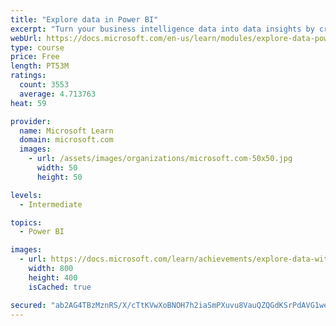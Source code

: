 ```yaml
---
title: "Explore data in Power BI"
excerpt: "Turn your business intelligence data into data insights by creating and configuring Power BI dashboards."
webUrl: https://docs.microsoft.com/en-us/learn/modules/explore-data-power-bi/
type: course
price: Free
length: PT53M
ratings:
  count: 3553
  average: 4.713763
heat: 59

provider:
  name: Microsoft Learn
  domain: microsoft.com
  images:
    - url: /assets/images/organizations/microsoft.com-50x50.jpg
      width: 50
      height: 50

levels:
  - Intermediate

topics:
  - Power BI

images:
  - url: https://docs.microsoft.com/learn/achievements/explore-data-with-power-bi-desktop-social.png
    width: 800
    height: 400
    isCached: true

secured: "ab2AG4TBzMznRS/X/cTtKVwXoBNOH7h2iaSmPXuvu8VauQZQGdKSrPdAVG1weHEaV4/zcPHK/EydLBvMtErn+EaTdrbb3DOSQRSDpJ6EBNoWuiQ4D6WUsC0Ejn6o1n6Hp2daF1l7SrSwsNEVV/FlepGf1q7jgP1THPU4MMAPC5PItILeezi84Om6lbCISrZIOqQYqdKmZaF4xOuNKq9puhsnAXAu3cIe0ogo/3lH4jc2HGc5EaqtoGEwT0XXOu4TGEm3Poiyb4S9oE0JXvjIxBr41GOIkKxyNV6MBQDpm+cW15As+TJFMAjouxmdYuldHqOojz+G9W+0kBWvuV2xSAaZJR3aPXavpwvSAaA50DI1cMiFkR5+BW7EUW6h/9Ni/JOUHDzw47aGS0A/amHfzpSsjDOgLbkLWT/XuTKFngs=;23o4ggI7CreEaFLl63Zq2Q=="
---
```


